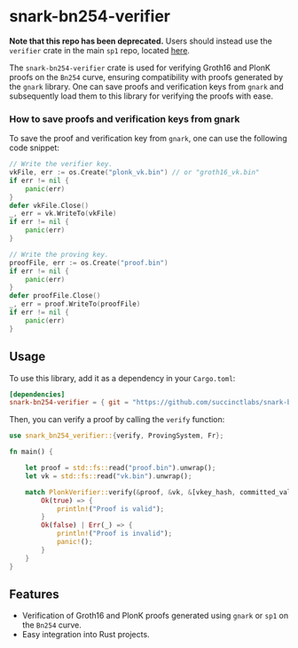 # snark-bn254-verifier

**Note that this repo has been deprecated.** Users should instead use the `verifier` crate in the main `sp1` repo, located [here](https://github.com/succinctlabs/sp1/tree/dev/crates/verifier).

The `snark-bn254-verifier` crate is used for verifying Groth16 and PlonK proofs on the `Bn254` curve, ensuring compatibility with proofs generated by the `gnark` library. One can save proofs and verification keys from `gnark` and subsequently load them to this library for verifying the proofs with ease.

### How to save proofs and verification keys from gnark

To save the proof and verification key from `gnark`, one can use the following code snippet:

```go
// Write the verifier key.
vkFile, err := os.Create("plonk_vk.bin") // or "groth16_vk.bin"
if err != nil {
    panic(err)
}
defer vkFile.Close()
_, err = vk.WriteTo(vkFile)
if err != nil {
    panic(err)
}

// Write the proving key.
proofFile, err := os.Create("proof.bin")
if err != nil {
    panic(err)
}
defer proofFile.Close()
_, err = proof.WriteTo(proofFile)
if err != nil {
    panic(err)
}
```

## Usage

To use this library, add it as a dependency in your `Cargo.toml`:
```toml
[dependencies]
snark-bn254-verifier = { git = "https://github.com/succinctlabs/snark-bn254-verifier" }
```

Then, you can verify a proof by calling the `verify` function:
```rs
use snark_bn254_verifier::{verify, ProvingSystem, Fr};

fn main() {

    let proof = std::fs::read("proof.bin").unwrap();
    let vk = std::fs::read("vk.bin").unwrap();

    match PlonkVerifier::verify(&proof, &vk, &[vkey_hash, committed_values_digest]) {
        Ok(true) => {
            println!("Proof is valid");
        }
        Ok(false) | Err(_) => {
            println!("Proof is invalid");
            panic!();
        }
    }
}

```

## Features

- Verification of Groth16 and PlonK proofs generated using `gnark` or `sp1` on the `Bn254` curve.
- Easy integration into Rust projects.